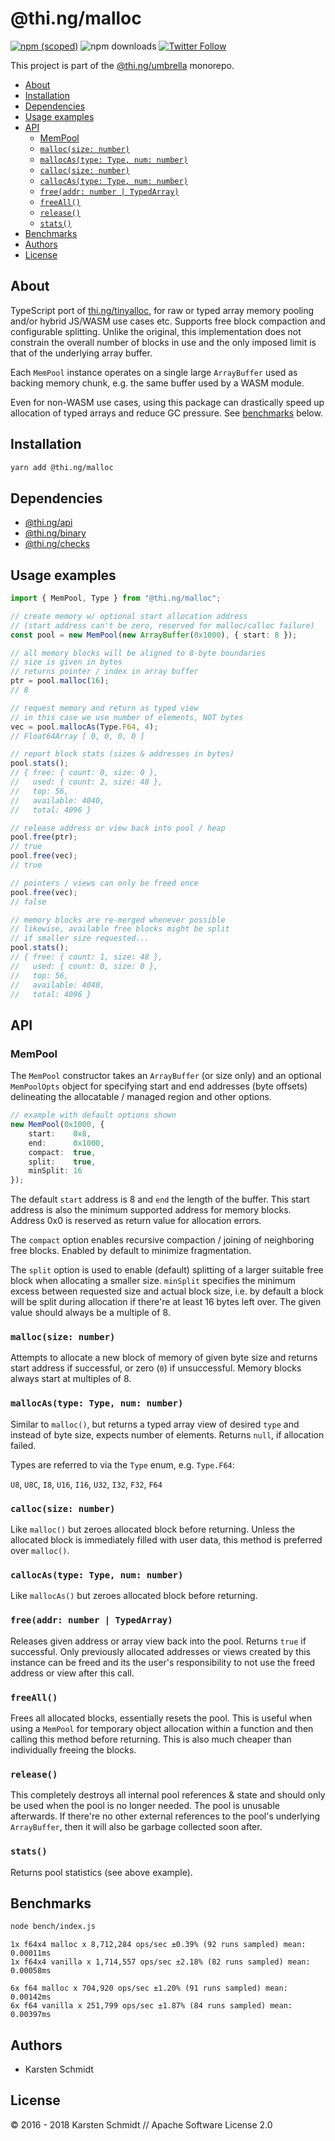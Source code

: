 # @thi.ng/malloc

[![npm (scoped)](https://img.shields.io/npm/v/@thi.ng/malloc.svg)](https://www.npmjs.com/package/@thi.ng/malloc)
![npm downloads](https://img.shields.io/npm/dm/@thi.ng/malloc.svg)
[![Twitter Follow](https://img.shields.io/twitter/follow/thing_umbrella.svg?style=flat-square&label=twitter)](https://twitter.com/thing_umbrella)

This project is part of the
[@thi.ng/umbrella](https://github.com/thi-ng/umbrella/) monorepo.

<!-- TOC depthFrom:2 depthTo:3 -->

- [About](#about)
- [Installation](#installation)
- [Dependencies](#dependencies)
- [Usage examples](#usage-examples)
- [API](#api)
    - [MemPool](#mempool)
    - [`malloc(size: number)`](#mallocsize-number)
    - [`mallocAs(type: Type, num: number)`](#mallocastype-type-num-number)
    - [`calloc(size: number)`](#callocsize-number)
    - [`callocAs(type: Type, num: number)`](#callocastype-type-num-number)
    - [`free(addr: number | TypedArray)`](#freeaddr-number--typedarray)
    - [`freeAll()`](#freeall)
    - [`release()`](#release)
    - [`stats()`](#stats)
- [Benchmarks](#benchmarks)
- [Authors](#authors)
- [License](#license)

<!-- /TOC -->

## About

TypeScript port of
[thi.ng/tinyalloc](https://github.com/thi-ng/tinyalloc), for raw or
typed array memory pooling and/or hybrid JS/WASM use cases etc. Supports
free block compaction and configurable splitting. Unlike the original,
this implementation does not constrain the overall number of blocks in
use and the only imposed limit is that of the underlying array buffer.

Each `MemPool` instance operates on a single large `ArrayBuffer` used as
backing memory chunk, e.g. the same buffer used by a WASM module.

Even for non-WASM use cases, using this package can drastically speed up
allocation of typed arrays and reduce GC pressure. See
[benchmarks](#benchmarks) below.

## Installation

```bash
yarn add @thi.ng/malloc
```

## Dependencies

- [@thi.ng/api](https://github.com/thi-ng/umbrella/tree/master/packages/api)
- [@thi.ng/binary](https://github.com/thi-ng/umbrella/tree/master/packages/binary)
- [@thi.ng/checks](https://github.com/thi-ng/umbrella/tree/master/packages/checks)

## Usage examples

```ts
import { MemPool, Type } from "@thi.ng/malloc";

// create memory w/ optional start allocation address
// (start address can't be zero, reserved for malloc/calloc failure)
const pool = new MemPool(new ArrayBuffer(0x1000), { start: 8 });

// all memory blocks will be aligned to 8-byte boundaries
// size is given in bytes
// returns pointer / index in array buffer
ptr = pool.malloc(16);
// 8

// request memory and return as typed view
// in this case we use number of elements, NOT bytes
vec = pool.mallocAs(Type.F64, 4);
// Float64Array [ 0, 0, 0, 0 ]

// report block stats (sizes & addresses in bytes)
pool.stats();
// { free: { count: 0, size: 0 },
//   used: { count: 2, size: 48 },
//   top: 56,
//   available: 4040,
//   total: 4096 }

// release address or view back into pool / heap
pool.free(ptr);
// true
pool.free(vec);
// true

// pointers / views can only be freed once
pool.free(vec);
// false

// memory blocks are re-merged whenever possible
// likewise, available free blocks might be split
// if smaller size requested...
pool.stats();
// { free: { count: 1, size: 48 },
//   used: { count: 0, size: 0 },
//   top: 56,
//   available: 4040,
//   total: 4096 }
```

## API

### MemPool

The `MemPool` constructor takes an `ArrayBuffer` (or size only) and an
optional `MemPoolOpts` object for specifying start and end addresses
(byte offsets) delineating the allocatable / managed region and other
options.

```ts
// example with default options shown
new MemPool(0x1000, {
    start:    0x8,
    end:      0x1000,
    compact:  true,
    split:    true,
    minSplit: 16
});
```

The default `start` address is 8 and `end` the length of the buffer. This
start address is also the minimum supported address for memory blocks.
Address 0x0 is reserved as return value for allocation errors.

The `compact` option enables recursive compaction / joining of
neighboring free blocks. Enabled by default to minimize fragmentation.

The `split` option is used to enable (default) splitting of a larger
suitable free block when allocating a smaller size. `minSplit` specifies
the minimum excess between requested size and actual block size, i.e. by
default a block will be split during allocation if there're at least 16
bytes left over. The given value should always be a multiple of 8.

### `malloc(size: number)`

Attempts to allocate a new block of memory of given byte size and
returns start address if successful, or zero (`0`) if unsuccessful.
Memory blocks always start at multiples of 8.

### `mallocAs(type: Type, num: number)`

Similar to `malloc()`, but returns a typed array view of desired `type`
and instead of byte size, expects number of elements. Returns `null`, if
allocation failed.

Types are referred to via the `Type` enum, e.g. `Type.F64`:

`U8`, `U8C`, `I8`, `U16`, `I16`, `U32`, `I32`, `F32`, `F64`

### `calloc(size: number)`

Like `malloc()` but zeroes allocated block before returning. Unless the
allocated block is immediately filled with user data, this method is
preferred over `malloc()`.

### `callocAs(type: Type, num: number)`

Like `mallocAs()` but zeroes allocated block before returning.

### `free(addr: number | TypedArray)`

Releases given address or array view back into the pool. Returns `true`
if successful. Only previously allocated addresses or views created by
this instance can be freed and its the user's responsibility to not use
the freed address or view after this call.

### `freeAll()`

Frees all allocated blocks, essentially resets the pool. This is useful
when using a `MemPool` for temporary object allocation within a function
and then calling this method before returning. This is also much cheaper
than individually freeing the blocks.

### `release()`

This completely destroys all internal pool references & state and should
only be used when the pool is no longer needed. The pool is unusable
afterwards. If there're no other external references to the pool's
underlying `ArrayBuffer`, then it will also be garbage collected soon
after.

### `stats()`

Returns pool statistics (see above example).

## Benchmarks

```bash
node bench/index.js
```

```text
1x f64x4 malloc x 8,712,284 ops/sec ±0.39% (92 runs sampled) mean: 0.00011ms
1x f64x4 vanilla x 1,714,557 ops/sec ±2.18% (82 runs sampled) mean: 0.00058ms

6x f64 malloc x 704,920 ops/sec ±1.20% (91 runs sampled) mean: 0.00142ms
6x f64 vanilla x 251,799 ops/sec ±1.87% (84 runs sampled) mean: 0.00397ms
```

## Authors

- Karsten Schmidt

## License

&copy; 2016 - 2018 Karsten Schmidt // Apache Software License 2.0
